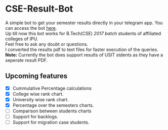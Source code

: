 # CSE-Result-Bot

A simple bot to get your semester results directly in your telegram app. You can access the bot [here](https://t.me/cseresult_bot).     
Up till now this bot works for B.Tech(CSE) <i>2017 batch</i> students of affiliated colleges of IPU.  
Feel free to ask any doubt or questions.  
I converted the results pdf to text files for faster execution of the queries.  
<b>Note:</b> Currently the bot does support results of USIT stdents as they have a seperate result PDF.
## Upcoming features
- [x] Cummulative Percentage calculations
- [x] College wise rank chart.
- [x] University wise rank chart.
- [x] Percentage over the semesters charts.
- [ ] Comparison between students charts
- [ ] Support for backlogs.
- [ ] Support for migration case students.

